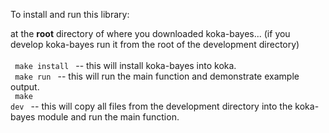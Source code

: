 To install and run this library:

at the <b>root</b> directory of where you downloaded koka-bayes... (if you develop koka-bayes run it from the root of the development directory) <br /> <br />
<code> make install </code> -- this will install koka-bayes into koka. <br/>
<code> make run </code> -- this will run the main function and demonstrate example output. <br />
<code> make dev </code> -- this will copy all files from the development directory into the koka-bayes module and run the main function. <br />
